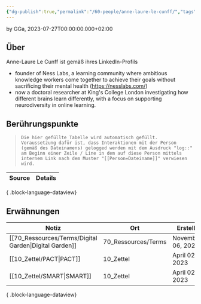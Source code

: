 ```yaml
---
{"dg-publish":true,"permalink":"/60-people/anne-laure-le-cunff/","tags":["class/people"],"noteIcon":""}
---
```


by GGa, 2023-07-27T00:00:00.000+02:00 

## Über
Anne-Laure Le Cunff ist gemäß ihres LinkedIn-Profils
- founder of Ness Labs, a learning community where ambitious knowledge workers come together to achieve their goals without sacrificing their mental health (https://nesslabs.com/)
- now a doctoral researcher at King's College London investigating how different brains learn differently, with a focus on supporting neurodiversity in online learning.

## Berührungspunkte
> `Die hier gefüllte Tabelle wird automatisch gefüllt. Voraussetzung dafür ist, dass Interaktionen mit der Person (gemäß des Dateinamens) gelogged werden mit dem Ausdruck "log::" am Beginn einer Zeile / Line in dem auf diese Person mittels internem Link nach dem Muster "[[Person=Dateiname]]" verwiesen wird.`

| Source | Details |
| ------ | ------- |

{ .block-language-dataview}

## Erwähnungen
| Notiz                                                     | Ort                 | Erstellt          |
| --------------------------------------------------------- | ------------------- | ----------------- |
| [[70_Ressources/Terms/Digital Garden\|Digital Garden]] | 70_Ressources/Terms | November 06, 2023 |
| [[10_Zettel/PACT\|PACT]]                               | 10_Zettel           | April 02, 2023    |
| [[10_Zettel/SMART\|SMART]]                             | 10_Zettel           | April 02, 2023    |

{ .block-language-dataview}
 
